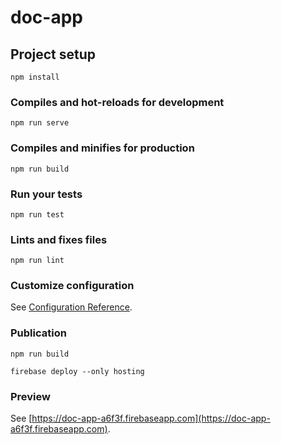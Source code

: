 # doc-app

## Project setup
```
npm install
```

### Compiles and hot-reloads for development
```
npm run serve
```

### Compiles and minifies for production
```
npm run build
```

### Run your tests
```
npm run test
```

### Lints and fixes files
```
npm run lint
```

### Customize configuration
See [Configuration Reference](https://cli.vuejs.org/config/).


### Publication
```
npm run build
```
```
firebase deploy --only hosting
```

### Preview
See [https://doc-app-a6f3f.firebaseapp.com](https://doc-app-a6f3f.firebaseapp.com).